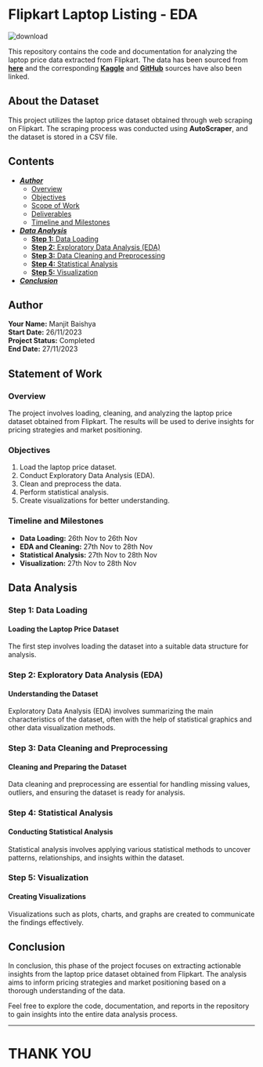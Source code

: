 # **Flipkart Laptop Listing - EDA**
![download](https://github.com/manjit-baishya-datascience/Flipkart-Laptop-Listing-EDA/assets/127611924/bccebdd2-8543-434c-b689-74ee660c0540)

This repository contains the code and documentation for analyzing the laptop price data extracted from Flipkart. The data has been sourced from [**here**](https://www.kaggle.com/datasets/manjitbaishya001/flipkart-laptop-price-dataset) and the corresponding [**Kaggle**](https://www.kaggle.com/manjitbaishya001/flipkart-laptop-listing-eda) and [**GitHub**](https://github.com/manjit-baishya-datascience/Flipkart-Laptop-Listing---EDA) sources have also been linked.

## **About the Dataset**

This project utilizes the laptop price dataset obtained through web scraping on Flipkart. The scraping process was conducted using **AutoScraper**, and the dataset is stored in a CSV file.

## Contents
- [***Author***](#author)
  - [Overview](#overview)
  - [Objectives](#objectives)
  - [Scope of Work](#scope-of-work)
  - [Deliverables](#deliverables)
  - [Timeline and Milestones](#timeline-and-milestones)
- [***Data Analysis***](#data-analysis)
  - [**Step 1:** Data Loading](#step-1-data-loading)
  - [**Step 2:** Exploratory Data Analysis (EDA)](#step-2-exploratory-data-analysis-eda)
  - [**Step 3:** Data Cleaning and Preprocessing](#step-3-data-cleaning-and-preprocessing)
  - [**Step 4:** Statistical Analysis](#step-4-statistical-analysis)
  - [**Step 5:** Visualization](#step-5-visualization)
- [***Conclusion***](#conclusion)

## **Author**

**Your Name:** Manjit Baishya <br>
**Start Date:** 26/11/2023 <br>
**Project Status:** Completed <br>
**End Date:** 27/11/2023 <br>

## **Statement of Work**

### Overview

The project involves loading, cleaning, and analyzing the laptop price dataset obtained from Flipkart. The results will be used to derive insights for pricing strategies and market positioning.

### Objectives

1. Load the laptop price dataset.
2. Conduct Exploratory Data Analysis (EDA).
3. Clean and preprocess the data.
4. Perform statistical analysis.
5. Create visualizations for better understanding.

### Timeline and Milestones

- **Data Loading:** 26th Nov to 26th Nov
- **EDA and Cleaning:** 27th Nov to 28th Nov
- **Statistical Analysis:** 27th Nov to 28th Nov
- **Visualization:** 27th Nov to 28th Nov

## **Data Analysis**

### **Step 1:** Data Loading

#### Loading the Laptop Price Dataset

The first step involves loading the dataset into a suitable data structure for analysis.

### **Step 2:** Exploratory Data Analysis (EDA)

#### Understanding the Dataset

Exploratory Data Analysis (EDA) involves summarizing the main characteristics of the dataset, often with the help of statistical graphics and other data visualization methods.

### **Step 3:** Data Cleaning and Preprocessing

#### Cleaning and Preparing the Dataset

Data cleaning and preprocessing are essential for handling missing values, outliers, and ensuring the dataset is ready for analysis.

### **Step 4:** Statistical Analysis

#### Conducting Statistical Analysis

Statistical analysis involves applying various statistical methods to uncover patterns, relationships, and insights within the dataset.

### **Step 5:** Visualization

#### Creating Visualizations

Visualizations such as plots, charts, and graphs are created to communicate the findings effectively.

## **Conclusion**

In conclusion, this phase of the project focuses on extracting actionable insights from the laptop price dataset obtained from Flipkart. The analysis aims to inform pricing strategies and market positioning based on a thorough understanding of the data.

Feel free to explore the code, documentation, and reports in the repository to gain insights into the entire data analysis process.

---
# **THANK YOU** 
